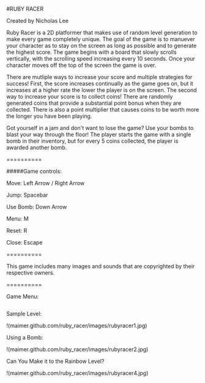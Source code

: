 #RUBY RACER

Created by Nicholas Lee

Ruby Racer is a 2D platformer that makes use of random level generation to make every game completely unique.  The goal of the game is to manuever your character as to stay on the screen as long as possible and to generate the highest score.  The game begins with a board that slowly scrolls vertically, with the scrolling speed increasing every 10 seconds.  Once your character moves off the top of the screen the game is over.

There are mutliple ways to increase your score and multiple strategies for success!  First, the score increases continually as the game goes on, but it increases at a higher rate the lower the player is on the screen.  The second way to increase your score is to collect coins!  There are randomly generated coins that provide a substantial point bonus when they are collected.  There is also a point multiplier that causes coins to be worth more the longer you have been playing.

Got yourself in a jam and don't want to lose the game?  Use your bombs to blast your way through the floor!  The player starts the game with a single bomb in their inventory, but for every 5 coins collected, the player is awarded another bomb.

==========

#####Game controls:

Move: Left Arrow / Right Arrow

Jump: Spacebar

Use Bomb: Down Arrow

Menu: M

Reset: R

Close: Escape

==========

This game includes many images and sounds that are copyrighted by their respective owners.

==========

Game Menu:

<img ref="maimer.github.com/ruby_racer/images/rubyracer3.jpg">

Sample Level:

!(maimer.github.com/ruby_racer/images/rubyracer1.jpg)

Using a Bomb:

!(maimer.github.com/ruby_racer/images/rubyracer2.jpg)

Can You Make it to the Rainbow Level?

!(maimer.github.com/ruby_racer/images/rubyracer4.jpg)


